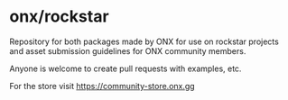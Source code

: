 # onx/rockstar

Repository for both packages made by ONX for use on rockstar projects and asset submission guidelines for ONX community members.

Anyone is welcome to create pull requests with examples, etc.

For the store visit https://community-store.onx.gg
